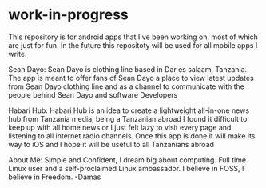work-in-progress
================

This repository is for android apps that I've been working on, most of which are just for fun.
In the future this repositoty will be used for all mobile apps I write.

Sean Dayo: 
Sean Dayo is clothing line based in Dar es salaam, Tanzania. The app is meant to offer fans of Sean Dayo a place to view latest updates from Sean Dayo clothing line and as a channel to communicate with the people behind Sean Dayo and software Developers

Habari Hub: 
Habari Hub is an idea to create a lightweight all-in-one news hub from Tanzania media, being a Tanzanian abroad I found it difficult to keep up with all home news or I just felt lazy to visit every page and listening to all internet radio channels. Once this app is done it will make its way to iOS and I hope it will be useful to all Tanzanians abroad

About Me:
Simple and Confident, I dream big about computing. Full time Linux user and a self-proclaimed Linux ambassador. I believe in FOSS, I believe in Freedom.
-Damas
